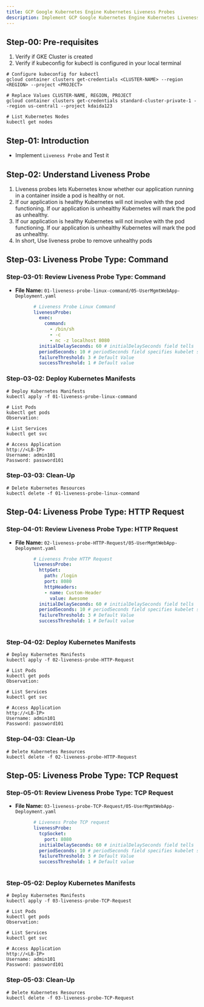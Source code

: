 ```yaml
---
title: GCP Google Kubernetes Engine Kubernetes Liveness Probes
description: Implement GCP Google Kubernetes Engine Kubernetes Liveness Probes
---
```


## Step-00: Pre-requisites
1. Verify if GKE Cluster is created
2. Verify if kubeconfig for kubectl is configured in your local terminal
```t
# Configure kubeconfig for kubectl
gcloud container clusters get-credentials <CLUSTER-NAME> --region <REGION> --project <PROJECT>

# Replace Values CLUSTER-NAME, REGION, PROJECT
gcloud container clusters get-credentials standard-cluster-private-1 --region us-central1 --project kdaida123

# List Kubernetes Nodes
kubectl get nodes
```

## Step-01: Introduction
- Implement `Liveness Probe` and Test it

## Step-02:  Understand Liveness Probe 
1. Liveness probes lets Kubernetes know whether our application running in a container inside a pod is healthy or not.
2. If our application is healthy Kubernetes will not involve with the pod functioning. If our application is unhealthy Kubernetes will mark the pod as unhealthy.
3. If our application is healthy Kubernetes will not involve with the pod functioning. If our application is unhealthy Kubernetes will mark the pod as unhealthy.
4. In short, Use liveness probe to remove unhealthy pods

## Step-03: Liveness Probe Type: Command
### Step-03-01: Review Liveness Probe Type: Command
- **File Name:** `01-liveness-probe-linux-command/05-UserMgmtWebApp-Deployment.yaml`
```yaml
          # Liveness Probe Linux Command                   
          livenessProbe:
            exec:
              command: 
                - /bin/sh
                - -c 
                - nc -z localhost 8080
            initialDelaySeconds: 60 # initialDelaySeconds field tells  the kubelet that it should wait 60 seconds before performing the first probe. 
            periodSeconds: 10 # periodSeconds field specifies kubelet should perform a liveness probe every 10 seconds. 
            failureThreshold: 3 # Default Value
            successThreshold: 1 # Default value                      
```

### Step-03-02: Deploy Kubernetes Manifests
```t
# Deploy Kubernetes Manifests
kubectl apply -f 01-liveness-probe-linux-command

# List Pods
kubectl get pods
Observation:

# List Services
kubectl get svc

# Access Application
http://<LB-IP>
Username: admin101
Password: password101
```

### Step-03-03: Clean-Up
```t
# Delete Kubernetes Resources
kubectl delete -f 01-liveness-probe-linux-command
```


## Step-04: Liveness Probe Type: HTTP Request
### Step-04-01: Review Liveness Probe Type: HTTP Request
- **File Name:** `02-liveness-probe-HTTP-Request/05-UserMgmtWebApp-Deployment.yaml`
```yaml
          # Liveness Probe HTTP Request
          livenessProbe:
            httpGet:
              path: /login
              port: 8080
              httpHeaders:
              - name: Custom-Header
                value: Awesome          
            initialDelaySeconds: 60 # initialDelaySeconds field tells  the kubelet that it should wait 60 seconds before performing the first probe. 
            periodSeconds: 10 # periodSeconds field specifies kubelet should perform a liveness probe every 10 seconds. 
            failureThreshold: 3 # Default Value
            successThreshold: 1 # Default value
                    
```

### Step-04-02: Deploy Kubernetes Manifests
```t
# Deploy Kubernetes Manifests
kubectl apply -f 02-liveness-probe-HTTP-Request

# List Pods
kubectl get pods
Observation:

# List Services
kubectl get svc

# Access Application
http://<LB-IP>
Username: admin101
Password: password101
```

### Step-04-03: Clean-Up
```t
# Delete Kubernetes Resources
kubectl delete -f 02-liveness-probe-HTTP-Request
```



## Step-05: Liveness Probe Type: TCP Request
### Step-05-01: Review Liveness Probe Type: TCP Request
- **File Name:** `03-liveness-probe-TCP-Request/05-UserMgmtWebApp-Deployment.yaml`
```yaml
          # Liveness Probe TCP request
          livenessProbe:
            tcpSocket:
              port: 8080
            initialDelaySeconds: 60 # initialDelaySeconds field tells  the kubelet that it should wait 60 seconds before performing the first probe. 
            periodSeconds: 10 # periodSeconds field specifies kubelet should perform a liveness probe every 10 seconds. 
            failureThreshold: 3 # Default Value
            successThreshold: 1 # Default value
                    
```

### Step-05-02: Deploy Kubernetes Manifests
```t
# Deploy Kubernetes Manifests
kubectl apply -f 03-liveness-probe-TCP-Request

# List Pods
kubectl get pods
Observation:

# List Services
kubectl get svc

# Access Application
http://<LB-IP>
Username: admin101
Password: password101
```

### Step-05-03: Clean-Up
```t
# Delete Kubernetes Resources
kubectl delete -f 03-liveness-probe-TCP-Request
```


